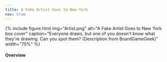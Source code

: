 ```yaml
---
title: A Fake Artist Goes to New York
nav: true
---
```


{% include figure.html img="Artist.png" alt="A Fake Artist Goes to New York box cover" caption="Everyone draws, but one of you doesn't know what they're drawing. Can you spot them? (Description from BoardGameGeek)" width="75%" %}

#### Overview
<html>
   <head>
      <style>
         table {width: 100%;}
         table, td, th {
            border-collapse: collapse;
            padding: 8px;
            border-bottom: 1px solid #ddd;
         
         th {            
            style="text-align:Center"
            border: 1px solid black;
            padding-top: 12px;
            padding-bottom: 12px;
            background-color: #f1b300;
            color: white;
            }
      </style>
   </head>
   <body>
      <table>
         <tr>
            <td style="text-align:Left">Author:</td>
            <td style="text-align:Left">Jun Sasaki</td>
         </tr>
         <tr>
            <td style="text-align:Left">Year:</td>
            <td style="text-align:Left">2011</td>
         </tr>
         <tr>
            <td style="text-align:Left">Players:</td>
            <td style="text-align:Left">5+</td>
         </tr>
          <tr>
            <td style="text-align:Left">Time:</td>
            <td style="text-align:Left">20 min</td>
         </tr>
          <tr>
            <td style="text-align:Left">Mechanics:</td>
            <td style="text-align:Left"> Hidden Roles, Line Drawing, Targeted Clues</td>
         </tr>
      </table>
   </body>
   <p>
   </p>
</html>
#### Description
エセ芸術家ニューヨークへ行く – which is pronounced as "Ese Geijutsuka New York e Iku" and can be translated as Fake Artist Goes to New York – is a party game for 5-10 players. Players take turns being the Question Master, whose role is to set a category, write a word within that category on dry erase cards, and hand those out to other players as artists. At the same time, one player will have only an "X" written on his card: they are the fake artist!

Players will then go around the table twice, drawing one contiguous stroke each on a paper to draw the word established by the Question Master, then guess who the fake artist is. If the fake artist is not caught, both the fake artist and the Question Master earn points; if the fake artist is caught and cannot guess what the word is, the artists earn points.

<div style="text-align: center;">
<a class="btn btn-warning" href="https://fake-artist.herokuapp.com/" role="button" target="_blank">Play A Fake Artist Goes to New York Online!</a>
<a class="btn btn-warning" href="https://www.ultraboardgames.com/a-fake-artist-goes-to-new-york/game-rules.php" role="button" target="_blank">Official Game Rules</a>
</div>                 

#### Goal

There are 3 roles in this game. The aim of this game is to be the first player to earn 5 points. However the method differs in each role.

#### SETUP
1. Log in to the site
2. Enter a player name 
3. Roles are assigned randomly: 1 Question Master, 1 Fake Artist, rest are Artists

#### GAMEPLAY
1. Players decide who will be the question master (QM) for the first round. The remaining players will be the artists. The Question Master picks up the same number of title cards as artists.
2. The Question Master must choose a category and announce it to the artists. Then, on the back of the title cards, the QM writes an "X" on one card and a title based on the category on the remaining cards. *Category examples*: Animals, Vehicles, Fruits, etc..
3. The Question Master shuffles the title cards and places one in front of each artist. Each artist turns over their card but shouldn't reveal the subject. The person who turns over the "X" is the fake artist. The Question Master should remember the color of the card with the "X".
4. Artists then select a color marker. The question master decides who makes the first mark. Moving clockwise each artist makes a mark to create the masterpiece. This continues for two rounds.
5. After the 2nd round, the QM will count down from 3. The artists must then point to who they believe is the fake artist. 
6. The fake artist must reveal their identity if the fake artist has be pointed to the most. They then must say the correct title of the final artwork in order to earn points.

{% include figure.html img="fake_artist_example.jpg" caption="Example of a round" width="75%" %}
#### Scoring
{% include figure.html img="Scoring.jpg" caption="How it scores" width="75%" %}

#### GAME END
The first player to earn 5 points is the winner.
